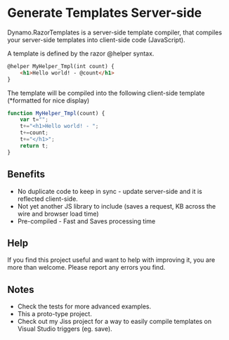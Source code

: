 # Generate Templates Server-side
Dynamo.RazorTemplates is a server-side template compiler, that compiles your server-side templates into client-side code (JavaScript).

A template is defined by the razor @helper syntax.

```HTML
@helper MyHelper_Tmpl(int count) {
	<h1>Hello world! - @count</h1>
}
```

The template will be compiled into the following client-side template (*formatted for nice display)

```JAVASCRIPT
function MyHelper_Tmpl(count) { 
	var t="";
	t+="<h1>Hello world! - ";
	t+=count;
	t+="</h1>";
	return t; 
}
```

## Benefits
- No duplicate code to keep in sync - update server-side and it is reflected client-side.
- Not yet another JS library to include (saves a request, KB across the wire and browser load time)
- Pre-compiled - Fast and Saves processing time

## Help
If you find this project useful and want to help with improving it, you are more than welcome.
Please report any errors you find.

## Notes
- Check the tests for more advanced examples.
- This a proto-type project. 
- Check out my Jiss project for a way to easily compile templates on Visual Studio triggers (eg. save).
